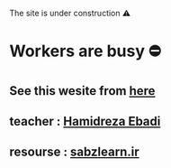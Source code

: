 The site is under construction ⚠️

# Workers are busy  ⛔

## See this wesite from [here](https://yasharmohamadi.github.io/camping-web/)

teacher : [Hamidreza Ebadi](https://sabzlearn.ir/teacher/HamidrezaEbadi/)
---
resourse : [sabzlearn.ir](https://sabzlearn.ir/?p=84)
---
